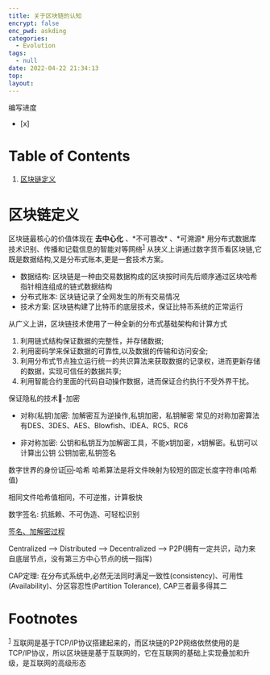 ```yaml
---
title: 关于区块链的认知
encrypt: false
enc_pwd: askding
categories:
  - Evolution
tags:
  - null
date: 2022-04-22 21:34:13
top:
layout:
---
```

编写进度
- [x] 


# Table of Contents

1.  [区块链定义](#org8c66cd0)



<a id="org8c66cd0"></a>

# 区块链定义

区块链最核心的价值体现在 **去中心化** 、\*不可篡改\* 、\*可溯源\*
用分布式数据库技术识别、传播和记载信息的智能对等网络<sup><a id="fnr.1" class="footref" href="#fn.1" role="doc-backlink">1</a></sup>
从狭义上讲通过数字货币看区块链,它既是数据结构,又是分布式账本,更是一套技术方案。

-   数据结构: 区块链是一种由交易数据构成的区块按时间先后顺序通过区块哈希指针相连组成的链式数据结构
-   分布式账本: 区块链记录了全网发生的所有交易情况
-   技术方案: 区块链构建了比特币的底层技术，保证比特币系统的正常运行

从广义上讲，区块链技术使用了一种全新的分布式基础架构和计算方式

1.  利用链式结构保证数据的完整性，并存储数据;
2.  利用密码学来保证数据的可靠性,以及数据的传输和访问安全;
3.  利用分布式节点独立运行统一的共识算法来获取数据的记录权，进而更新存储的数据，实现可信任的数据共享;
4.  利用智能合约里面的代码自动操作数据，进而保证合约执行不受外界干扰。

保证隐私的技术🔐-加密

-   对称(私钥)加密: 加解密互为逆操作,私钥加密，私钥解密
    常见的对称加密算法有DES、3DES、AES、Blowfish、IDEA、RC5、RC6

-   非对称加密: 公钥和私钥互为加解密工具，不能x钥加密，x钥解密。私钥可以计算出公钥
    公钥加密,私钥签名

数字世界的身份证🆔-哈希
哈希算法是将文件映射为较短的固定长度字符串(哈希值)

相同文件哈希值相同，不可逆推，计算极快

数字签名: 抗抵赖、不可伪造、可轻松识别

[签名、加解密过程](https://raw.githubusercontent.com/crkmythical/PicGo/main/images/20220131104740.png)

Centralized &#x2013;> Distributed &#x2013;> Decentralized &#x2013;> P2P(拥有一定共识，动力来自底层节点，没有第三方中心节点的统一指挥)

CAP定理: 在分布式系统中,必然无法同时满足一致性(consistency)、可用性(Availability)、分区容忍性(Partition Tolerance), CAP三者最多得其二


# Footnotes

<sup><a id="fn.1" href="#fnr.1">1</a></sup> 互联网是基于TCP/IP协议搭建起来的，而区块链的P2P网络依然使用的是TCP/IP协议，所以区块链是基于互联网的，它在互联网的基础上实现叠加和升级，是互联网的高级形态
